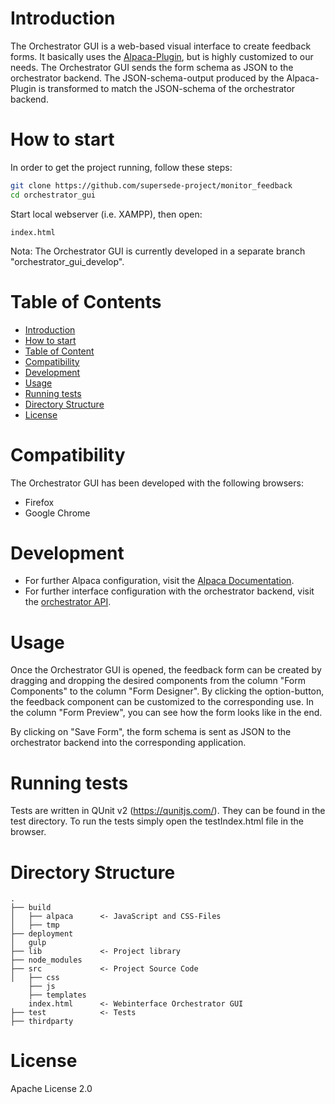# Introduction

The Orchestrator GUI is a web-based visual interface to create feedback forms. It basically uses the [Alpaca-Plugin](http://www.alpacajs.org/), but is highly customized to our needs. The Orchestrator GUI sends the form schema as JSON to the orchestrator backend. The JSON-schema-output produced by the Alpaca-Plugin is transformed to match the JSON-schema of the orchestrator backend.

# How to start

In order to get the project running, follow these steps:

```bash
git clone https://github.com/supersede-project/monitor_feedback
cd orchestrator_gui
```

Start local webserver (i.e. XAMPP), then open:

    index.html

Nota: The Orchestrator GUI is currently developed in a separate branch "orchestrator_gui_develop".

# Table of Contents

- [Introduction](#introduction)
- [How to start](#how-to-start)
- [Table of Content](#table-of-content)
- [Compatibility](#compatibility)
- [Development](#development)
- [Usage](#usage)
- [Running tests](#running-tests)
- [Directory Structure](#directory-structure)
- [License](#license)

# Compatibility

The Orchestrator GUI has been developed with the following browsers:

* Firefox
* Google Chrome

# Development

- For further Alpaca configuration, visit the [Alpaca Documentation](http://www.alpacajs.org/documentation.html).
- For further interface configuration with the orchestrator backend, visit the [orchestrator API](http://docs.supersedeorchestratorapi.apiary.io/#).

# Usage

Once the Orchestrator GUI is opened, the feedback form can be created by dragging and dropping the desired components from the column "Form Components" to the column "Form Designer". By clicking the option-button, the feedback component can be customized to the corresponding use. In the column "Form Preview", you can see how the form looks like in the end.

By clicking on "Save Form", the form schema is sent as JSON to the orchestrator backend into the corresponding application.


# Running tests

Tests are written in QUnit v2 (https://qunitjs.com/). They can be found in the test directory. To run the tests simply open the testIndex.html file in the browser. 


# Directory Structure

```
.
├── build                        
│   ├── alpaca      <- JavaScript and CSS-Files
│   ├── tmp                    
├── deployment
│   gulp                       
├── lib             <- Project library
├── node_modules               
├── src             <- Project Source Code
│   ├── css
    ├── js
    ├── templates
    index.html      <- Webinterface Orchestrator GUI
├── test            <- Tests
├── thirdparty                 
```


# License

Apache License 2.0















